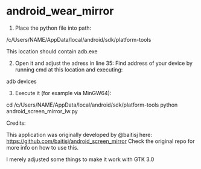 # android_wear_mirror

1. Place the python file into path:

/c/Users/NAME/AppData/local/android/sdk/platform-tools

This location should contain adb.exe

2. Open it and adjust the adress in line 35:
Find address of your device by running cmd at this location and executing:

adb devices

3. Execute it (for example via MinGW64):

cd /c/Users/NAME/AppData/local/android/sdk/platform-tools
python android_screen_mirror_lw.py



Credits:

This application was originally developed by @baitisj here: https://github.com/baitisj/android_screen_mirror
Check the original repo for more info on how to use this.

I merely adjusted some things to make it work with GTK 3.0


